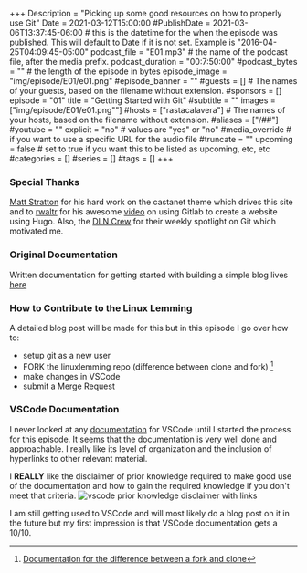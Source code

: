 +++
Description = "Picking up some good resources on how to properly use Git"
Date = 2021-03-12T15:00:00
#PublishDate = 2021-03-06T13:37:45-06:00 # this is the datetime for the when the episode was published. This will default to Date if it is not set. Example is "2016-04-25T04:09:45-05:00"
podcast_file = "E01.mp3" # the name of the podcast file, after the media prefix.
podcast_duration = "00:7:50:00"
#podcast_bytes = "" # the length of the episode in bytes
episode_image = "img/episode/E01/e01.png"
#episode_banner = ""
#guests = [] # The names of your guests, based on the filename without extension.
#sponsors = []
episode = "01"
title = "Getting Started with Git"
#subtitle = ""
images = ["img/episode/E01/e01.png""]
#hosts = ["rastacalavera"] # The names of your hosts, based on the filename without extension.
#aliases = ["/##"]
#youtube = ""
explicit = "no" # values are "yes" or "no"
#media_override # if you want to use a specific URL for the audio file
#truncate = ""
upcoming = false # set to true if you want this to be listed as upcoming, etc, etc
#categories = []
#series = []
#tags = []
+++
### Special Thanks 
[Matt Stratton](https://github.com/mattstratton) for his hard work on the castanet theme which drives this site and to [rwaltr](https://discourse.destinationlinux.network/t/how-to-make-a-website-with-hugo-and-gitlab/2119) for his awesome [video](https://www.youtube.com/watch?v=-q6ZiCroiGM) on using Gitlab to create a website using Hugo. Also, the [DLN Crew](https://destinationlinux.org/) for their weekly spotlight on Git which motivated me.

### Original Documentation
Written documentation for getting started with building a simple blog lives [here](https://rastacalavera.gitlab.io/DLNhugo/post/git-and-hugo-walkthrough/)

### How to Contribute to the Linux Lemming

A detailed blog post will be made for this but in this episode I go over how to:
* setup git as a new user
* FORK the linuxlemming repo (difference between clone and fork) [^1]
* make changes in VSCode
* submit a Merge Request


### VSCode Documentation
I never looked at any [documentation](https://code.visualstudio.com/docs/editor/versioncontrol#_git-support) for VSCode until I started the process for this episode. It seems that the documentation is very well done and approachable. I really like its level of organization and the inclusion of hyperlinks to other relevant material. 

I **REALLY** like the disclaimer of prior knowledge required to make good use of the documentation and how to gain the required knowledge if you don't meet that criteria.
![vscode prior knowledge disclaimer with links](/img/episode/E01/vscode_intro.png)


I am still getting used to VSCode and will most likely do a blog post on it in the future but my first impression is that VSCode documentation gets a 10/10.


[^1]: [Documentation for the difference between a fork and clone](https://github.community/t/the-difference-between-forking-and-cloning-a-repository/10189)
[^2]: [Olivio Sarikas- Video on Noise Gates in Audacity](https://www.youtube.com/watch?v=79M3LRPgI9M)
[^3]: [Git config documentation](https://git-scm.com/book/en/v2/Customizing-Git-Git-Configuration)
